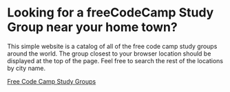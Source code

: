 # Looking for a freeCodeCamp Study Group near your home town?

This simple website is a catalog of all of the free code camp study groups around the world. The group closest to your browser location should be displayed at the top of the page. Feel free to search the rest of the locations by city name.

[Free Code Camp Study Groups](https://www.freecodecamp.org/study-group-directory/)
